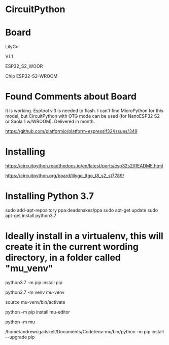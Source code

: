 # CircuitPython

# Board

LilyGo

V1.1

ESP32_S2_WOOR

Chip ESP32-S2-WROOM


# Found Comments about Board

It is working. Esptool v.3 is needed to flash. I can't find MicroPython for this model, but CircuitPython with OTG mode can be used (for NanoESP32 S2 or Saola 1 w/WROOM). Delivered in month.


https://github.com/platformio/platform-espressif32/issues/349



# Installing

https://circuitpython.readthedocs.io/en/latest/ports/esp32s2/README.html


https://circuitpython.org/board/lilygo_ttgo_t8_s2_st7789/


# Installing Python 3.7

sudo add-apt-repository ppa:deadsnakes/ppa
sudo apt-get update
sudo apt-get install python3.7
# Ideally install in a virtualenv, this will create it in the current wording directory, in a folder called "mu_venv"


python3.7 -m pip install pip

python3.7 -m venv mu-venv

source mu-venv/bin/activate

python -m pip install mu-editor

python -m mu



/home/andrewcgaitskell/Documents/Code/env-mu/bin/python -m pip install --upgrade pip

